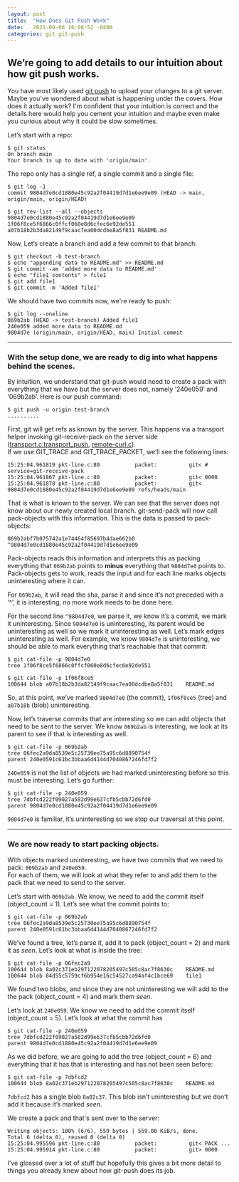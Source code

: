 ```yaml
---
layout: post
title:  "How Does Git Push Work"
date:   2021-09-06 16:08:52 -0400
categories: git git-push
---
```


## We’re going to add details to our intuition about how git push works.

You have most likely used [git push](https://git-scm.com/docs/git-push) to upload your changes to a git server. Maybe you've wondered about what is happening under the covers. How does it actually work? I'm confident that your intuition is correct and the details here would help you cement your intuition and maybe even make you curious about why it could be slow sometimes.

Let’s start with a repo:
```
$ git status
On branch main
Your branch is up to date with 'origin/main'.
```

The repo only has a single ref, a single commit and a single file:
```
$ git log -1
commit 9804d7e0cd1880e45c92a2f04419d7d1e6ee9e09 (HEAD -> main, origin/main, origin/HEAD)

$ git rev-list --all --objects
9804d7e0cd1880e45c92a2f04419d7d1e6ee9e09
1f06f8ce5f6866c0ffcf060e8d6cfec6e92de551
a07b18b2b3da82149f9caac7ea00dcdbe8a5f831 README.md
```

Now, Let’s create a branch and add a few commit to that branch:
```
$ git checkout -b test-branch
$ echo "appending data to README.md" >> README.md
$ git commit -am 'added more data to README.md'
$ echo "file1 contents" > file1
$ git add file1
$ git commit -m 'Added file1'
```

We should have two commits now, we're ready to push:
```
$ git log --oneline
069b2ab (HEAD -> test-branch) Added file1
240e059 added more data to README.md
9804d7e (origin/main, origin/HEAD, main) Initial commit
```
---

### With the setup done, we are ready to dig into what happens behind the scenes.  

By intuition, we understand that git-push would need to create a pack with everything that we have but the server does not, namely ‘240e059’ and ‘069b2ab’.
Here is our push command:

```
$ git push -u origin test-branch
..........
```

First, git will get refs as known by the server. This happens via a transport helper invoking git-receive-pack on the server side ([transport.c:transport_push](https://github.com/git/git/blob/master/transport.c#L1266), [remote-curl.c](https://github.com/git/git/blob/master/remote-curl.c#L538)).  
If we use GIT_TRACE and GIT_TRACE_PACKET, we’ll see the following lines:

```
15:25:04.961819 pkt-line.c:80           packet:          git< # service=git-receive-pack
15:25:04.961867 pkt-line.c:80           packet:          git< 0000
15:25:04.961878 pkt-line.c:80           packet:          git< 9804d7e0cd1880e45c92a2f04419d7d1e6ee9e09 refs/heads/main
```

That is what is known to the server. We can see that the server does not know about our newly created local branch.
git-send-pack will now call pack-objects with this information. This is the data is passed to pack-objects:

```
069b2abf7b075742a1e74464f85697b4dae662b0
^9804d7e0cd1880e45c92a2f04419d7d1e6ee9e09
```

Pack-objects reads this information and interprets this as packing everything that `069b2ab` points to **minus** everything that `9804d7e0` points to. Pack-objects gets to work, reads the input and for each line marks objects uninteresting where it can.  

For `069b2ab`, it will read the sha, parse it and since it’s not preceded with a ‘^’, it is interesting, no more work needs to be done here.  

For the second line `^9804d7e0`, we parse it, we know it’s a commit, we mark it uninteresting. Since `9804d7e0` is uninteresting, its parent would be uninteresting as well so we mark it uninteresting as well. Let’s mark edges uninteresting as well. For example, we know `9804d7e` is uninteresting, we should be able to mark everything that’s reachable that that commit:

```
$ git cat-file -p 9804d7e0
tree 1f06f8ce5f6866c0ffcf060e8d6cfec6e92de551

$ git cat-file -p 1f06f8ce5
100644 blob a07b18b2b3da82149f9caac7ea00dcdbe8a5f831    README.md
```

So, at this point, we’ve marked `9804d7e0` (the commit), `1f06f8ce5` (tree) and `a07b18b` (blob) uninteresting.

Now, let’s traverse commits that are interesting so we can add objects that need to be sent to the server. We know `069b2ab` is interesting, we look at its parent to see if that is interesting as well.

```
$ git cat-file -p 069b2ab
tree 06fec2a9da8539e5c25730ee75a95c6d8890754f
parent 240e0591c61bc3bbaa6d4144d7040867246fd7f2
```

`240e059` is not the list of objects we had marked uninteresting before so this must be interesting. Let’s go further:

```
$ git cat-file -p 240e059
tree 7dbfcd222f09027a582d99e637cfb5cbb72d6fd0
parent 9804d7e0cd1880e45c92a2f04419d7d1e6ee9e09
```

`9804d7e0` is familiar, it’s uninteresting so we stop our traversal at this point.

---

### We are now ready to start packing objects.
With objects marked uninteresting, we have two commits that we need to pack: `069b2ab` and `240e059`.  
For each of them, we will look at what they refer to and add them to the pack that we need to send to the server. 

Let’s start with `069b2ab`. We know, we need to add the commit itself (object_count = 1). Let’s see what the commit points to:
```
$ git cat-file -p 069b2ab
tree 06fec2a9da8539e5c25730ee75a95c6d8890754f
parent 240e0591c61bc3bbaa6d4144d7040867246fd7f2
```

We’ve found a tree, let’s parse it, add it to pack (object_count = 2) and mark it as _seen_. Let’s look at what is inside the tree:
```
$ git cat-file -p 06fec2a9
100644 blob 8a02c371eb297122078205497c505c8ac7f8630c    README.md
100644 blob 84d55c5759cf6b954e16c54527ca94af4c1bce69    file1
```

We found two blobs, and since they are not uninteresting we will add to the the pack (object_count = 4) and mark them _seen_.

Let’s look at `240e059`. We know we need to add the commit itself (object_count = 5). Let’s look at what the commit has
```
$ git cat-file -p 240e059
tree 7dbfcd222f09027a582d99e637cfb5cbb72d6fd0
parent 9804d7e0cd1880e45c92a2f04419d7d1e6ee9e09
```

As we did before, we are going to add the tree (object_count = 6) and everything that it has that is interesting and has not been seen before:
```
$ git cat-file -p 7dbfcd2
100644 blob 8a02c371eb297122078205497c505c8ac7f8630c    README.md
```
`7dbfcd2` has a single blob `8a02c37`. This blob isn’t uninteresting but we don’t add it because it’s marked _seen_.

We create a pack and that's sent over to the server:
```
Writing objects: 100% (6/6), 559 bytes | 559.00 KiB/s, done.
Total 6 (delta 0), reused 0 (delta 0)
15:25:04.995596 pkt-line.c:80           packet:          git< PACK ...
15:25:04.995914 pkt-line.c:80           packet:          git> 0000
```

I’ve glossed over a lot of stuff but hopefully this gives a bit more detail to things you already knew about how git-push does its job.
